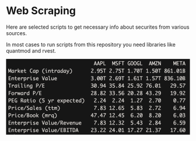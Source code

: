 # Web Scraping 

Here are selected scripts to get necessary info about securites from various sources.

In most cases to run scripts from this repository you need libraries like quantmod and rvest.

![](https://github.com/vladislavpyatnitskiy/Web_Scraping/blob/main/Statistics%20info.png?raw=true)
